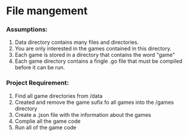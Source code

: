 # File mangement

### Assumptions:
1. Data directory contains many files and directories.
2. You are only interested in the games contained in this directory.
3. Each game is stored in a directory that contains the word "game"
4. Each game directory contains a fingle .go file that must be compiled before it can be run.

### Project Requirement:
1. Find all game directories from /data
2. Created and remove the game sufix fo all games into the /games directory
3. Create a .json file with the information about the games
4. Complie all the game code 
5. Run all of the game code 
